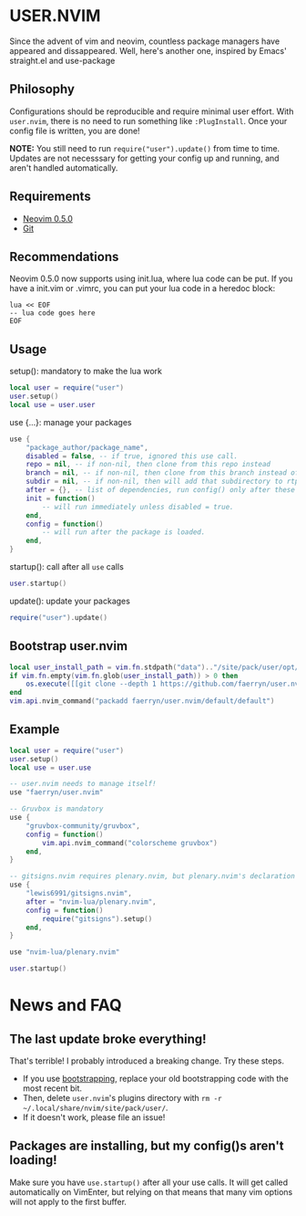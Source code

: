 # USER.NVIM
Since the advent of vim and neovim, countless package managers have appeared and dissappeared. Well, here's another one, inspired by Emacs' straight.el and use-package

## Philosophy
Configurations should be reproducible and require minimal user effort.
With `user.nvim`, there is no need to run something like `:PlugInstall`. Once your config file is written, you are done!

**NOTE:** You still need to run `require("user").update()` from time to time. Updates are not necesssary for getting your config up and running, and aren't handled automatically.

## Requirements
- [Neovim 0.5.0](https://neovim.io/)
- [Git](https://git-scm.com/)

## Recommendations
Neovim 0.5.0 now supports using init.lua, where lua code can be put.
If you have a init.vim or .vimrc, you can put your lua code in a heredoc block:

```
lua << EOF
-- lua code goes here
EOF
```

## Usage
setup(): mandatory to make the lua work
```lua
local user = require("user")
user.setup()
local use = user.user
```

use {...}: manage your packages
```lua
use {
	"package_author/package_name",
	disabled = false, -- if true, ignored this use call.
	repo = nil, -- if non-nil, then clone from this repo instead
	branch = nil, -- if non-nil, then clone from this branch instead of default branch
	subdir = nil, -- if non-nil, then will add that subdirectory to rtp
	after = {}, -- list of dependencies, run config() only after these have been loaded
	init = function()
		-- will run immediately unless disabled = true.
	end,
	config = function()
		-- will run after the package is loaded.
	end,
}
```

startup(): call after all `use` calls
```lua
user.startup()
```

update(): update your packages
```lua
require("user").update()
```

## Bootstrap user.nvim
```lua
local user_install_path = vim.fn.stdpath("data").."/site/pack/user/opt/faerryn/user.nvim/default/default"
if vim.fn.empty(vim.fn.glob(user_install_path)) > 0 then
	os.execute([[git clone --depth 1 https://github.com/faerryn/user.nvim.git "]]..user_install_path..[["]])
end
vim.api.nvim_command("packadd faerryn/user.nvim/default/default")
```

## Example
```lua
local user = require("user")
user.setup()
local use = user.use

-- user.nvim needs to manage itself!
use "faerryn/user.nvim"

-- Gruvbox is mandatory
use {
	"gruvbox-community/gruvbox",
	config = function()
		vim.api.nvim_command("colorscheme gruvbox")
	end,
}

-- gitsigns.nvim requires plenary.nvim, but plenary.nvim's declaration is
use {
	"lewis6991/gitsigns.nvim",
	after = "nvim-lua/plenary.nvim",
	config = function()
		require("gitsigns").setup()
	end,
}

use "nvim-lua/plenary.nvim"

user.startup()
```

# News and FAQ
## The last update broke everything!
That's terrible! I probably introduced a breaking change. Try these steps.
- If you use [bootstrapping](#bootstrap-usernvim), replace your old bootstrapping code with the most recent bit.
- Then, delete `user.nvim`'s plugins directory with `rm -r ~/.local/share/nvim/site/pack/user/`.
- If it doesn't work, please file an issue!
## Packages are installing, but my config()s aren't loading!
Make sure you have `use.startup()` after all your use calls. It will get called automatically on VimEnter, but relying on that means that many vim options will not apply to the first buffer.
